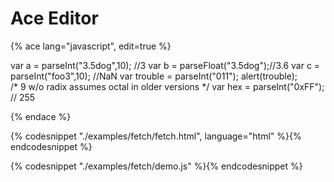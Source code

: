# Ace Editor


{% ace lang="javascript", edit=true %}

var a = parseInt("3.5dog",10); //3
var b = parseFloat("3.5dog");//3.6
var c = parseInt("foo3",10); //NaN
var trouble = parseInt("011");
alert(trouble);  
/* 9 w/o radix assumes octal  in older versions */
var hex = parseInt("0xFF"); // 255

{% endace %}

{% codesnippet "./examples/fetch/fetch.html", language="html" %}{% endcodesnippet %}

{% codesnippet "./examples/fetch/demo.js" %}{% endcodesnippet %}
